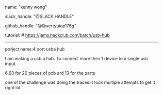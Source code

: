 name: "kenny wong"

slack_handle: "@SLACK HANDLE"

github_handle: "@Qwertyuiop176g"

tutorial: # https://jams.hackclub.com/batch/usb-hub

---



porject name:4 port usba hub



<!-- Describe your board in 2-3 sentences. What are you making? What will it do? -->
I am making a usb a hub. To connect more then 1 device to a single usb input.


<!-- How much is it going to cost? -->
6.90 for 20 pieces of pcb
ard 13 for the parts 


<!-- Tell us a little bit about your design process. What were some challenges? What helped? Totally optional -->
one of the challenge was doing the traces.It took multiple attempts to get it right lol
